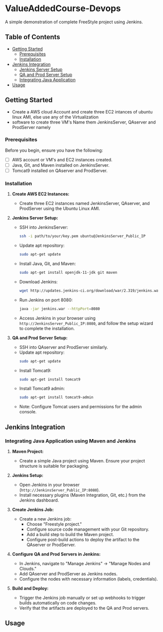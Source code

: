 # ValueAddedCourse-Devops
A simple demonstration of complete FreeStyle project using Jenkins.
## Table of Contents

- [Getting Started](#getting-started)
  - [Prerequisites](#prerequisites)
  - [Installation](#installation)
- [Jenkins Integration](#jenkins-integration)
  - [Jenkins Server Setup](#jenkins-server-setup)
  - [QA and Prod Server Setup](#qa-and-prod-server-setup)
  - [Integrating Java Application](#integrating-java-application-using-maven-and-jenkins)
- [Usage](#usage)

## Getting Started
- Create a AWS cloud Account and create three EC2 intances of ubuntu linux AMI, else use any of the Virtualization
- software to create three VM's
Name them JenkinsServer, QAserver and ProdServer namely

### Prerequisites

Before you begin, ensure you have the following:

- [ ] AWS account or VM's and EC2 instances created.
- [ ] Java, Git, and Maven installed on JenkinsServer.
- [ ] Tomcat9 installed on QAserver and ProdServer.

### Installation

1. **Create AWS EC2 Instances:**
   - Create three EC2 instances named JenkinsServer, QAserver, and ProdServer using the Ubuntu Linux AMI.

2. **Jenkins Server Setup:**
   - SSH into JenkinsServer:
     ```bash
     ssh -i path/to/your/key.pem ubuntu@JenkinsServer_Public_IP
     ```
   - Update apt repository:
     ```bash
     sudo apt-get update
     ```
   - Install Java, Git, and Maven:
     ```bash
     sudo apt-get install openjdk-11-jdk git maven
     ```
   - Download Jenkins:
     ```bash
     wget http://updates.jenkins-ci.org/download/war/2.319/jenkins.war
     ```
   - Run Jenkins on port 8080:
     ```bash
     java -jar jenkins.war --httpPort=8080
     ```
   - Access Jenkins in your browser using `http://JenkinsServer_Public_IP:8080`, and follow the setup wizard to complete the installation.

3. **QA and Prod Server Setup:**
   - SSH into QAserver and ProdServer similarly.
   - Update apt repository:
     ```bash
     sudo apt-get update
     ```
   - Install Tomcat9:
     ```bash
     sudo apt-get install tomcat9
     ```
   - Install Tomcat9 admin:
     ```bash
     sudo apt-get install tomcat9-admin
     ```
   - Note: Configure Tomcat users and permissions for the admin console.

## Jenkins Integration

### Integrating Java Application using Maven and Jenkins

1. **Maven Project:**
   - Create a simple Java project using Maven. Ensure your project structure is suitable for packaging.

2. **Jenkins Setup:**
   - Open Jenkins in your browser (`http://JenkinsServer_Public_IP:8080`).
   - Install necessary plugins (Maven Integration, Git, etc.) from the Jenkins dashboard.

3. **Create Jenkins Job:**
   - Create a new Jenkins job:
     - Choose "Freestyle project."
     - Configure source code management with your Git repository.
     - Add a build step to build the Maven project.
     - Configure post-build actions to deploy the artifact to the QAserver or ProdServer.

4. **Configure QA and Prod Servers in Jenkins:**
   - In Jenkins, navigate to "Manage Jenkins" -> "Manage Nodes and Clouds."
   - Add QAserver and ProdServer as Jenkins nodes.
   - Configure the nodes with necessary information (labels, credentials).

5. **Build and Deploy:**
   - Trigger the Jenkins job manually or set up webhooks to trigger builds automatically on code changes.
   - Verify that the artifacts are deployed to the QA and Prod servers.

## Usage



 
